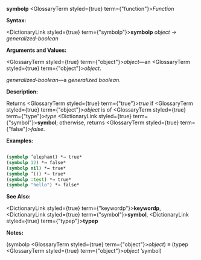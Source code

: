 **symbolp** <GlossaryTerm styled={true} term={"function"}><i>Function</i></GlossaryTerm> 



**Syntax:** 



<DictionaryLink styled={true} term={"symbolp"}><b>symbolp</b></DictionaryLink> *object → generalized-boolean* 



**Arguments and Values:** 



<GlossaryTerm styled={true} term={"object"}><i>object</i></GlossaryTerm>—an <GlossaryTerm styled={true} term={"object"}><i>object</i></GlossaryTerm>. 



*generalized-boolean*—a *generalized boolean*. 



**Description:** 



Returns <GlossaryTerm styled={true} term={"true"}><i>true</i></GlossaryTerm> if <GlossaryTerm styled={true} term={"object"}><i>object</i></GlossaryTerm> is of <GlossaryTerm styled={true} term={"type"}><i>type</i></GlossaryTerm> <DictionaryLink styled={true} term={"symbol"}><b>symbol</b></DictionaryLink>; otherwise, returns <GlossaryTerm styled={true} term={"false"}><i>false</i></GlossaryTerm>. 



**Examples:**
```lisp

(symbolp ’elephant) *→ true* 
(symbolp 12) *→ false* 
(symbolp nil) *→ true* 
(symbolp ’()) *→ true* 
(symbolp :test) *→ true* 
(symbolp "hello") *→ false* 

```
**See Also:** 



<DictionaryLink styled={true} term={"keywordp"}><b>keywordp</b></DictionaryLink>, <DictionaryLink styled={true} term={"symbol"}><b>symbol</b></DictionaryLink>, <DictionaryLink styled={true} term={"typep"}><b>typep</b></DictionaryLink> 







 



 



**Notes:** 



(symbolp <GlossaryTerm styled={true} term={"object"}><i>object</i></GlossaryTerm>) *≡* (typep <GlossaryTerm styled={true} term={"object"}><i>object</i></GlossaryTerm> ’symbol) 



